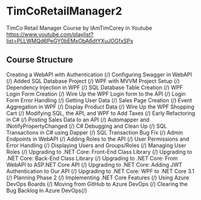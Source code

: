 # TimCoRetailManager2
TimCo Retail Manager Course by IAmTimCorey in Youtube https://www.youtube.com/playlist?list=PLLWMQd6PeGY0bEMxObA6dtYXuJOGfxSPx

## Course Structure
Creating a WebAPI with Authentication 	(/)
Configuring Swagger in WebAPI 			(/)
Added SQL Database Project				(/)
WPF with MVVM Project Setup				(/)
Dependency Injection in WPF				(/)
SQL Database Table Creation				(/)
WPF Login Form Creation					(/)
Wire Up the WPF Login form to the API	(/)
Login Form Error Handling				(/)
Getting User Data 						(/)
Sales Page Creation						(/)
Event Aggregation in WPF				(/)
Display Product Data 					(/)
Wire Up the WPF Shopping Cart			(/)
Modifying SQL, the API, and WPF to Add Taxes	(/)
Early Refactoring in C#					(/)
Posting Sales Data to an API			(/)
Automapper and INotifyPropertyChanged	(/)
C# Debugging and Clean Up				(/)
SQL Transactions in C# using Dapper		(/)
SQL Transaction Bug Fix					(/)
Admin Endpoints in WebAPI				(/)
Adding Roles to the API					(/)
User Permissions and Error Handling		(/)
Displaying Users and Groups/Roles		(/)
Managing User Roles						(/)
Upgrading to .NET Core: Front-End Class Library	(/)
Upgrading to .NET Core: Back-End Class Library	(/)
Upgrading to .NET Core: From WebAPI to ASP.NET Core API (/)
Upgrading to .NET Core: Adding JWT Authentication to Our API (/)
Upgrading to .NET Core: WPF to .NET Core 3.1	(/)
Planning Phase 2						(/)
Implementing .NET Core Features			(/)
Using Azure DevOps Boards				(/)
Moving from GitHub to Azure DevOps		(/)
Clearing the Bug Backlog in Azure DevOps(/)
